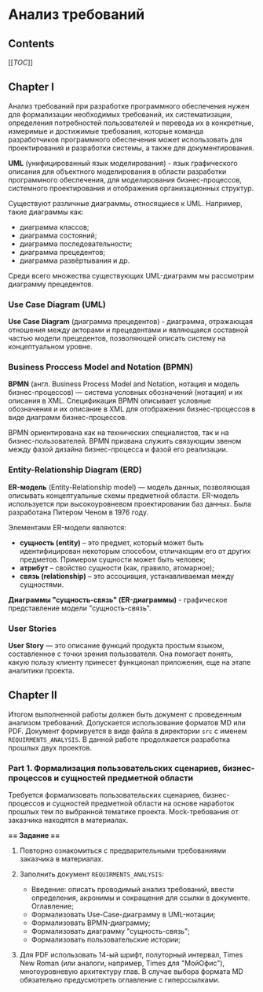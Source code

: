 # Анализ требований

## Contents

[[_TOC_]]


## Chapter I

Анализ требований при разработке программного обеспечения нужен для формализации необходимых требований, их систематизации, определения потребностей пользователей и перевода их в конкретные, измеримые и достижимые требования, которые команда разработчиков программного обеспечения может использовать для проектирования и разработки системы, а также для документирования.

**UML** (унифицированный язык моделирования) - язык графического описания для объектного моделирования в области разработки программного обеспечения, для моделирования бизнес-процессов, системного проектирования и отображения организационных структур.

Существуют различные диаграммы, относящиеся к UML. Например, такие диаграммы как:
* диаграмма классов;
* диаграмма состояний;
* диаграмма последовательности;
* диаграмма прецедентов;
* диаграмма развёртывания и др.

Среди всего множества существующих UML-диаграмм мы рассмотрим диаграмму прецедентов.

### **Use Case Diagram (UML)**

**Use Case Diagram** (диаграмма прецедентов) - диаграмма, отражающая отношения между акторами и прецедентами и являющаяся составной частью модели прецедентов, позволяющей описать систему на концептуальном уровне.

### **Business Proccess Model and Notation (BPMN)**

**BPMN** (англ. Business Process Model and Notation, нотация и модель бизнес-процессов) — система условных обозначений (нотация) и их описания в XML. Спецификация BPMN описывает условные обозначения и их описание в XML для отображения бизнес-процессов в виде диаграмм бизнес-процессов.

BPMN ориентирована как на технических специалистов, так и на бизнес-пользователей. BPMN призвана служить связующим звеном между фазой дизайна бизнес-процесса и фазой его реализации.

### **Entity-Relationship Diagram (ERD)**

**ER-модель** (Entity-Relationship model) — модель данных, позволяющая описывать концептуальные схемы предметной области. ER-модель используется при высокоуровневом проектировании баз данных. Была разработана Питером Ченом в 1976 году.

Элементами ER-модели являются:
* **сущность (entity)** – это предмет, который может быть
идентифицирован некоторым способом, отличающим его от других предметов. Примером сущности может быть человек;
* **атрибут** – свойство сущности (как, правило,
атомарное);
* **связь (relationship)** – это ассоциация, устанавливаемая
между сущностями.

**Диаграммы "сущность-связь" (ER-диаграммы)** -
графическое представление модели "сущность-связь".

### **User Stories**

**User Story** — это описание функций продукта простым языком, составленное с точки зрения пользователя. Она помогает понять, какую пользу клиенту принесет функционал приложения, еще на этапе аналитики проекта. 


## Chapter II

Итогом выполненной работы должен быть документ с проведенным анализом требований. Допускается использование форматов MD или PDF. Документ формируется в виде файла в директории `src` с именем `REQUIRMENTS_ANALYSIS`. В данной работе продолжается разработка прошлых двух проектов.

### Part 1. Формализация пользовательских сценариев, бизнес-процессов и сущностей предметной области

Требуется формализовать пользовательских сценариев, бизнес-процессов и сущностей предметной области на основе наработок прошлых тем по выбранной тематике проекта. Mock-требования от заказчика находятся в материалах.

**== Задание ==**

1. Повторно ознакомиться с предварительными требованиями заказчика в материалах.

2. Заполнить документ `REQUIRMENTS_ANALYSIS`:

    * Введение: описать проводимый анализ требований, ввести определения, акронимы и сокращения для ссылки в документе. Оглавление;
    * Формализовать Use-Сase-диаграмму в UML-нотации;
    * Формализовать BPMN-диаграмму;
    * Формализовать диаграмму "сущность-связь";
    * Формализовать пользовательские истории;

3. Для PDF использовать 14-ый шрифт, полуторный интервал, Times New Roman (или аналоги, например, Times для "МойОфис"), многоуровневую архитектуру глав. В случае выбора формата MD обязательно предусмотреть оглавление с гиперссылками.
